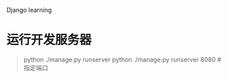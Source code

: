Django learning

# 运行开发服务器
> python ./manage.py runserver
> python ./manage.py runserver 8080 # 指定端口

[所有runserver选项]: http://docs.djangoproject.com/en/dev/ref/django-admin/

